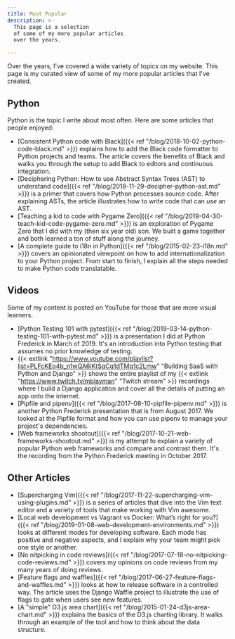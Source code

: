 ```yaml
---
title: Most Popular
description: >-
  This page is a selection
  of some of my more popular articles
  over the years.

---
```


Over the years,
I've covered a wide variety of topics
on my website.
This page is my curated view
of some of my more popular articles
that I've created.

## Python

Python is the topic I write about most often.
Here are some articles
that people enjoyed:

* [Consistent Python code with Black]({{< ref "/blog/2018-10-02-python-code-black.md" >}})
    explains how to add the Black code formatter
    to Python projects and teams.
    The article covers the benefits of Black
    and walks you through the setup
    to add Black to editors and continuous integration.
* [Deciphering Python: How to use Abstract Syntax Trees (AST) to understand code]({{< ref "/blog/2018-11-29-decipher-python-ast.md" >}})
    is a primer
    that covers how Python processes source code.
    After explaining ASTs,
    the article illustrates how to write code
    that can *use* an AST.
* [Teaching a kid to code with Pygame Zero]({{< ref "/blog/2019-04-30-teach-kid-code-pygame-zero.md" >}})
    is an exploration
    of Pygame Zero
    that I did with my (then six year old) son.
    We built a game together
    and both learned a ton of stuff
    along the journey.
* [A complete guide to i18n in Python]({{< ref "/blog/2015-02-23-i18n.md" >}})
    covers an opinionated viewpoint
    on how to add internationalization
    to your Python project.
    From start to finish,
    I explain all the steps needed
    to make Python code translatable.

## Videos

Some of my content is posted on YouTube
for those that are more visual learners.

* [Python Testing 101 with pytest]({{< ref "/blog/2019-03-14-python-testing-101-with-pytest.md" >}})
    is a presentation I did
    at Python Frederick
    in March of 2019.
    It's an introduction into Python testing
    that assumes no prior knowledge
    of testing.
* {{< extlink "https://www.youtube.com/playlist?list=PLFcKEo4b_n1wQA6lKtSqCq1dTMq1c2Lmw" "Building SaaS with Python and Django" >}}
    shows the entire playlist
    of my {{< extlink "https://www.twitch.tv/mblayman" "Twitch stream" >}} recordings
    where I build a Django application
    and cover all the details
    of putting an app
    onto the internet.
* [Pipfile and pipenv]({{< ref "/blog/2017-08-10-pipfile-pipenv.md" >}})
    is another Python Frederick presentation
    that is from August 2017.
    We looked at the Pipfile format
    and how you can use pipenv
    to manage your project's dependencies.
* [Web frameworks shootout]({{< ref "/blog/2017-10-21-web-frameworks-shootout.md" >}})
    is my attempt
    to explain a variety
    of popular Python web frameworks
    and compare and contrast them.
    It's the recording
    from the Python Frederick meeting
    in October 2017.

## Other Articles

* [Supercharging Vim]({{< ref "/blog/2017-11-22-supercharging-vim-using-plugins.md" >}})
    is a series
    of articles
    that dive into the Vim text editor
    and a variety of tools
    that make working with Vim awesome.
* [Local web development vs Vagrant vs Docker: What’s right for you?]({{< ref "/blog/2019-01-08-web-development-environments.md" >}})
    looks at different modes
    for developing software.
    Each mode has positive and negative aspects,
    and I explain why your team might pick one style or another.
* [No nitpicking in code reviews]({{< ref "/blog/2017-07-18-no-nitpicking-code-reviews.md" >}})
    covers my opinions
    on code reviews
    from my many years
    of doing reviews.
* [Feature flags and waffles]({{< ref "/blog/2017-06-27-feature-flags-and-waffles.md" >}})
    looks at how to release software
    in a controlled way.
    The article uses the Django Waffle project
    to illustrate the use of flags
    to gate when users see new features.
* [A "simple" D3.js area chart]({{< ref "/blog/2015-01-24-d3js-area-chart.md" >}})
    explains the basics
    of the D3.js charting library.
    It walks through an example of the tool
    and how to think about the data structure.

